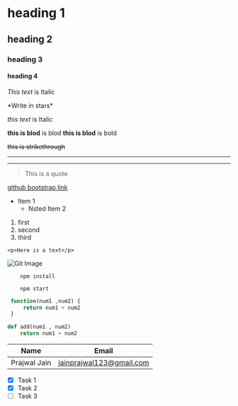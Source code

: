 # heading 1
## heading 2
### heading 3
#### heading 4

<!-- Italics -->
*This text* is Italic

\*Write in stars\*

_this text_ is Italic

<!-- Strong -->
 **this is blod** is blod
 __this is blod__ is bold

<!-- Strikethrough -->
~~this is strikethrough~~

<!-- Horizontal rule -->    
- - -

___

<!-- blockquote -->
>This is a quote

[github bootstrap link](https://github.com/j836/bootstrap "Bootstrap repo")

<!--UL  -->
* Item 1
    * Nsted Item 2

<!-- OL -->
1. first
1. second
1. third

<!-- Inline Code Block -->

`<p>Here is a text</p>`

<!-- Images -->
![Git Image](https://git-scm.com/images/logos/2color-lightbg@2x.png "Git :the version control system")

<!-- Github markdown -->
<!-- Code Blocks -->
```
    npm install

    npm start
```

```javascript
 function(num1 ,num2) {
     return num1 + num2
 }
```

```python
def add(num1 , num2)
    return num1 + num2
```

<!-- Tables -->
| Name          | Email                     |
|  ---------    |------------------------   |
|Prajwal Jain   |jainprajwal123@gmail.com   |

<!-- Task Lists -->
* [x] Task 1
* [x] Task 2
* [ ] Task 3 
